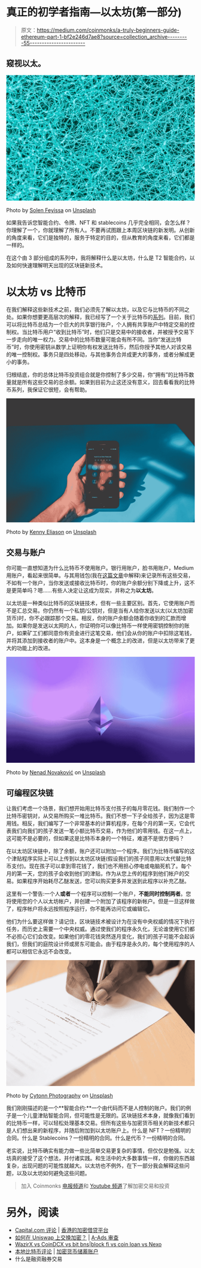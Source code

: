 # 真正的初学者指南—以太坊(第一部分)

> 原文：<https://medium.com/coinmonks/a-truly-beginners-guide-ethereum-part-1-bf2e246d7ae8?source=collection_archive---------55----------------------->

## 窥视以太。

![](img/72b1ce907df2304cdba89649ebcf08d2.png)

Photo by [Solen Feyissa](https://unsplash.com/es/@solenfeyissa?utm_source=medium&utm_medium=referral) on [Unsplash](https://unsplash.com?utm_source=medium&utm_medium=referral)

如果我告诉您智能合约、令牌、NFT 和 stablecoins 几乎完全相同，会怎么样？你理解了一个，你就理解了所有人。不要再试图跟上本周区块链的新发明。从创新的角度来看，它们是独特的，服务于特定的目的，但从教育的角度来看，它们都是一样的。

在这个由 3 部分组成的系列中，我将解释什么是以太坊，什么是 T2 智能合约，以及如何快速理解明天出现的区块链新技术。

# 以太坊 vs 比特币

在我们解释这些新技术之前，我们必须先了解以太坊，以及它与比特币的不同之处。如果你想要更高层次的解释，我已经写了一个关于比特币的[系列](/@flapjackslappack/seriously-what-is-bitcoin-3a758aa4d3c9)。目前，我们可以将比特币总结为一个巨大的共享银行账户，个人拥有共享账户中特定交易的控制权。当比特币用户“收到比特币”时，他们只是交易中的接收者，并被授予交易下一步走向的唯一权力。交易中的比特币数量可能会有所不同。当你“发送比特币”时，你使用密钥从数学上证明你有权发送比特币，然后你授予其他人对该交易的唯一控制权。事务只是四处移动，与其他事务合并成更大的事务，或者分解成更小的事务。

归根结底，你的总体比特币投资组合就是你控制了多少交易，你“拥有”的比特币数量就是所有这些交易的总余额。如果到目前为止这还没有意义，回去看看我的比特币系列，我保证它很短，会有帮助。

![](img/83073765a185937e7c6ee2b9253a2c29.png)

Photo by [Kenny Eliason](https://unsplash.com/@neonbrand?utm_source=medium&utm_medium=referral) on [Unsplash](https://unsplash.com?utm_source=medium&utm_medium=referral)

## 交易与账户

你可能一直想知道为什么比特币不使用账户。银行用账户，脸书用账户，Medium 用账户，看起来很简单。与其用钱包(我在[这篇文章](/coinmonks/cryptocurrency-wallets-what-are-they-32ce0461eb66)中解释)来记录所有这些交易，不如有一个账户，当你发送或接收比特币时，你的账户余额分别下降或上升，这不是更简单吗？嗯……有些人决定让这成为现实，并称之为**以太坊**。

以太坊是一种类似比特币的区块链技术，但有一些主要区别。首先，它使用账户而不是汇总交易。你仍然有一个私钥/公钥对，但是当有人给你发送以太(以太坊加密货币)时，你不必跟踪那个交易。相反，你的账户余额会随着你收到的汇款而增加。如果你是发送以太网的人，你证明你可以像比特币一样使用密钥控制你的账户，如果矿工们都同意你有资金进行这笔交易，他们会从你的账户中扣除这笔钱，并将其添加到接收者的账户中。这本身是一个概念上的改进，但是以太坊带来了更大的功能上的改进。

![](img/003797c39fa04f2cd4144d7960688e86.png)

Photo by [Nenad Novaković](https://unsplash.com/es/@dvlden?utm_source=medium&utm_medium=referral) on [Unsplash](https://unsplash.com?utm_source=medium&utm_medium=referral)

## 可编程区块链

让我们考虑一个场景，我们想开始用比特币支付孩子的每月零花钱。我们制作一个比特币密钥对，从交易所购买一堆比特币。我们不想一下子全给孩子，因为这是零用钱。相反，我们编写了一个非常基本的计算机程序，在每个月的第一天，它会代表我们向我们的孩子发送一笔小额比特币交易，作为他们的零用钱。在这一点上，这可能不是必要的，但如果这是比特币本身的一个特征，难道不是很方便吗？

在以太坊区块链中，除了余额，账户还可以附加一个程序。我们为比特币编写的这个津贴程序实际上可以上传到以太坊区块链(假设我们的孩子同意用以太代替比特币支付)。现在孩子可以拿到零花钱了，我们也不用担心停电或电脑死机了。每个月的第一天，您的孩子会收到他们的津贴，作为从您上传的程序到他们帐户的交易。如果程序开始耗尽乙醚发送，您可以购买更多并发送到此程序以补充乙醚。

这里有一个警告:一个人**或者**一个程序可以控制一个账户，**不能同时控制两者**。您将使用您的个人以太坊帐户，并创建一个附加了该程序的新帐户。但是一旦这样做了，程序帐户将永远按照程序运行，你不能再访问它或编辑它。

他们为什么要这样做？请记住，区块链技术被设计为在没有中央权威的情况下执行任务，而历史上需要一个中央权威。通过使我们的程序永久化，无论谁使用它们都不必担心它们会改变。如果他们的零花钱突然逐月变化，我们的孩子可能不会起诉我们，但我们的庭院设计师或房东可能会。由于程序是永久的，每个使用程序的人都可以相信它永远不会改变。

![](img/07fad586bf17ae1e609295b0b0a0041f.png)

Photo by [Cytonn Photography](https://unsplash.com/@cytonn_photography?utm_source=medium&utm_medium=referral) on [Unsplash](https://unsplash.com?utm_source=medium&utm_medium=referral)

我们刚刚描述的是一个**智能合约:**一个由代码而不是人控制的账户。我们的例子是一个儿童津贴智能合同，但可能性是无限的。区块链技术本身，就像我们看到的比特币一样，可以轻松处理基本交易。但所有这些与加密货币相关的新技术都只是人们想出来的新程序，并随后附加到以太坊账户上。什么是 NFT？一份精明的合同。什么是 Stablecoins？一份精明的合同。什么是代币？一份精明的合同。

老实说，比特币确实有能力做一些比简单交易更复杂的事情，但仅仅是勉强。以太坊真的接受了这个想法，并付诸实践。和生活中的大多数事情一样，你做的东西越复杂，出现问题的可能性就越大。以太坊也不例外，在下一部分我会解释这些问题，以及以太坊如何避免这些问题。

> 加入 Coinmonks [电报频道](https://t.me/coincodecap)和 [Youtube 频道](https://www.youtube.com/c/coinmonks/videos)了解加密交易和投资

# 另外，阅读

*   [Capital.com 评论](https://coincodecap.com/capital-com-review) | [香港的加密借贷平台](https://coincodecap.com/crypto-lending-hong-kong)
*   [如何在 Uniswap 上交换加密？](https://coincodecap.com/swap-crypto-on-uniswap) | [A-Ads 审查](https://coincodecap.com/a-ads-review)
*   [WazirX vs CoinDCX vs bit bns](/coinmonks/wazirx-vs-coindcx-vs-bitbns-149f4f19a2f1)|[block fi vs coin loan vs Nexo](/coinmonks/blockfi-vs-coinloan-vs-nexo-cb624635230d)
*   [本地比特币评论](/coinmonks/localbitcoins-review-6cc001c6ed56) | [加密货币储蓄账户](https://coincodecap.com/cryptocurrency-savings-accounts)
*   什么是融资融券交易